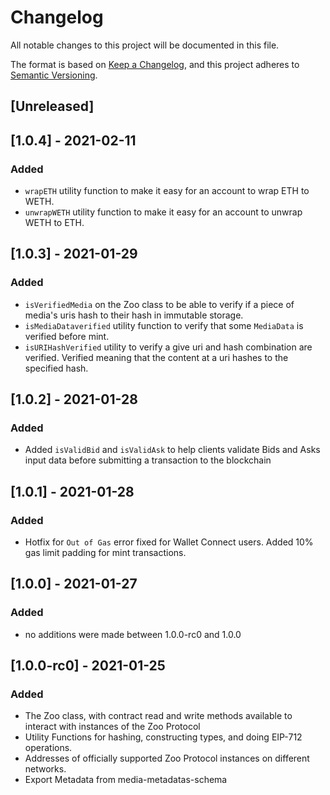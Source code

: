 # Changelog

All notable changes to this project will be documented in this file.

The format is based on [Keep a Changelog](https://keepachangelog.com/en/1.0.0/),
and this project adheres to [Semantic Versioning](https://semver.org/spec/v2.0.0.html).

## [Unreleased]

## [1.0.4] - 2021-02-11

### Added

- `wrapETH` utility function to make it easy for an account to wrap ETH to WETH.
- `unwrapWETH` utility function to make it easy for an account to unwrap WETH to ETH.

## [1.0.3] - 2021-01-29

### Added

- `isVerifiedMedia` on the Zoo class to be able to verify if a piece of media's uris hash to their hash in immutable storage.
- `isMediaDataverified` utility function to verify that some `MediaData` is verified before mint.
- `isURIHashVerified` utility to verify a give uri and hash combination are verified. Verified meaning that the content at a uri hashes to the specified hash.

## [1.0.2] - 2021-01-28

### Added

- Added `isValidBid` and `isValidAsk` to help clients validate Bids and Asks input data before submitting a transaction to the blockchain

## [1.0.1] - 2021-01-28

### Added

- Hotfix for `Out of Gas` error fixed for Wallet Connect users. Added 10% gas limit padding for mint transactions.

## [1.0.0] - 2021-01-27

### Added

- no additions were made between 1.0.0-rc0 and 1.0.0

## [1.0.0-rc0] - 2021-01-25

### Added

- The Zoo class, with contract read and write methods available to interact with instances of the Zoo Protocol
- Utility Functions for hashing, constructing types, and doing EIP-712 operations.
- Addresses of officially supported Zoo Protocol instances on different networks.
- Export Metadata from media-metadatas-schema
